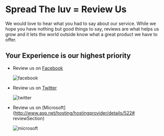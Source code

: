 Spread The luv = Review Us
====

We would love to hear what you had to say about our service.  While we hope you have nothing but good things to say, reviews are what helps us grow and it lets the world outside know what a great product we have to offer.

## Your Experience is our highest priority

- Review us on [Facebook](http://facebook.com/gearhost)

	![facebook](http://png-3.findicons.com/files/icons/818/aquaticus_social/64/facebook.png)
	

- Review us on [Twitter](https://twitter.com/gearhost)
	
	![twitter](http://www.jmu.edu/_images/icons-shared/social-media-icons/64px/icon-twitter-64px.png)
	

- Review us on [Microsoft](http://www.asp.net/hosting/hostingprovider/details/522# reviewSection)

	![microsoft](http://png-5.findicons.com/files/icons/2796/metro_uinvert_dock/64/microsoft_new_logo_alt.png)


